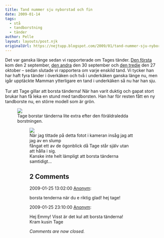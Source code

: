 ```yaml
---
title: Tand nummer sju nyborstad och fin
date: 2009-01-14
tags: 
  - stå
  - tandborstning
  - tänder	
author: Pelle
layout: layouts/post.njk
originalUrl: https://nejtupp.blogspot.com/2009/01/tand-nummer-sju-nyborstad-och-fin.html
---
```


Det var ganska länge sedan vi rapporterade om Tages tänder. <a href="http://barnfamiljen.blogspot.com/2008/09/tage-visar-sig-p-hugget.html">Den första</a> kom den 2 september, <a href="http://barnfamiljen.blogspot.com/2008/09/entandade-busens-tid-r-frbi.html">den andra</a> den 30 september och <a href="http://barnfamiljen.blogspot.com/2008/10/tand-nummer-tre.html">den tredje</a> den 27 oktober – sedan slutade vi rapportera om varje enskild tand. Vi tycker han har haft fyra tänder i överkäken och två i underkäken ganska länge nu, men igår upptäckte Mamman ytterligare en tand i underkäken så nu har han sju.<br><br>Tur att Tage gillar att borsta tänderna! När han varit duktig och gapat stort brukar han få leka en stund med tandborsten. Han har för resten fått en ny tandborste nu, en större modell som är grön.

<figure>
	<img src="../../../../img/_MG_0140_1024pix.jpg">
	<figcaption>Tage borstar tänderna lite extra efter den föräldraledda borstningen.</figcaption>

<figure>
	<img src="../../../../img/_MG_0143_1024pix.jpg">
	<figcaption>När jag tittade på detta fotot i kameran insåg jag att jag av en slump<br>fångat ett av de ögonblick då Tage står själv utan att hålla i sig.<br>Kanske inte helt lämpligt att borsta tänderna samtidigt...</figcaption>

<div class="comments">
	<div class="comments-header"><h2>2 Comments</h2></div>
	<div class="comments-body">
			<div class="comment" id="comment-2763721140512681917">
				<p class="comment-header">
					<date datetime="2009-01-25T13:02:00.000+01:00">2009-01-25 13:02:00</date> 
					<a href="undefined" rel="nofollow">Anonym</a>:
				</p>
				<div class="comment-content"><p>borsta tenderna när du e riktig glad! hej tage!</p></div>
				<div class="comment-footer"></div>
			</div>
			<div class="comment" id="comment-1301891471386954210">
				<p class="comment-header">
					<date datetime="2009-01-25T23:10:00.000+01:00">2009-01-25 23:10:00</date> 
					<a href="undefined" rel="nofollow">Anonym</a>:
				</p>
				<div class="comment-content"><p>Hej Emmy! Visst är det kul att borsta tänderna! Kram kusin Tage</p></div>
				<div class="comment-footer"></div>
			</div></div>
	<p class="comments-footer"><em>Comments are now closed.</em></p>
</div>
